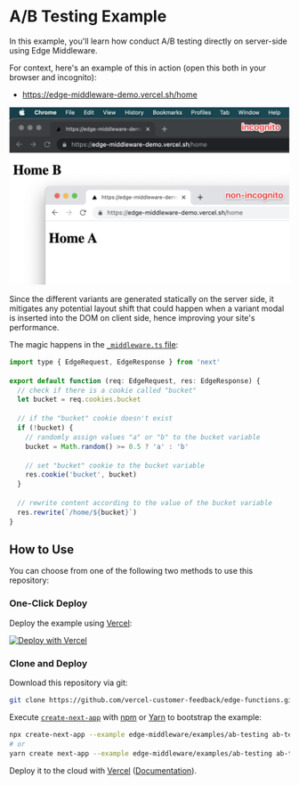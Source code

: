 # A/B Testing Example

In this example, you'll learn how conduct A/B testing directly on server-side using Edge Middleware.

For context, here's an example of this in action (open this both in your browser and incognito):

- https://edge-middleware-demo.vercel.sh/home

![A/B Testing](/examples/ab-testing/public/ab-testing-demo.png)

Since the different variants are generated statically on the server side, it mitigates any potential layout shift that could happen when a variant modal is inserted into the DOM on client side, hence improving your site's performance.

The magic happens in the [`_middleware.ts` file](/examples/ab-testing/pages/home/_middleware.ts):

```javascript
import type { EdgeRequest, EdgeResponse } from 'next'

export default function (req: EdgeRequest, res: EdgeResponse) {
  // check if there is a cookie called "bucket"
  let bucket = req.cookies.bucket

  // if the "bucket" cookie doesn't exist
  if (!bucket) {
    // randomly assign values "a" or "b" to the bucket variable
    bucket = Math.random() >= 0.5 ? 'a' : 'b'

    // set "bucket" cookie to the bucket variable
    res.cookie('bucket', bucket)
  }

  // rewrite content according to the value of the bucket variable
  res.rewrite(`/home/${bucket}`)
}
```

## How to Use

You can choose from one of the following two methods to use this repository:

### One-Click Deploy

Deploy the example using [Vercel](https://vercel.com?utm_source=github&utm_medium=readme&utm_campaign=next-example):

[![Deploy with Vercel](https://vercel.com/button)](https://vercel.com/new/git/external?repository-url=https://github.com/vercel-customer-feedback/edge-functions/tree/main/examples/ab-testing&project-name=ab-testing&repository-name=ab-testing)

### Clone and Deploy

Download this repository via git:

```bash
git clone https://github.com/vercel-customer-feedback/edge-functions.git
```

Execute [`create-next-app`](https://github.com/vercel/next.js/tree/canary/packages/create-next-app) with [npm](https://docs.npmjs.com/cli/init) or [Yarn](https://yarnpkg.com/lang/en/docs/cli/create/) to bootstrap the example:

```bash
npx create-next-app --example edge-middleware/examples/ab-testing ab-testing
# or
yarn create next-app --example edge-middleware/examples/ab-testing ab-testing
```

Deploy it to the cloud with [Vercel](https://vercel.com/new?utm_source=github&utm_medium=readme&utm_campaign=edge-middleware-eap) ([Documentation](https://nextjs.org/docs/deployment)).
